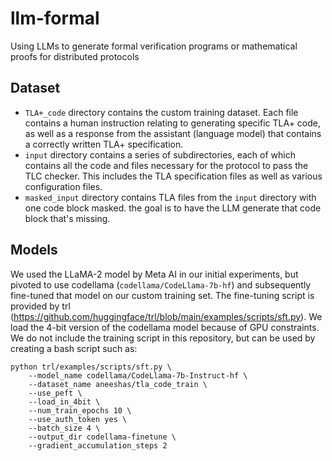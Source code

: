 # llm-formal
Using LLMs to generate formal verification programs or mathematical proofs for distributed protocols

## Dataset
- `TLA+_code` directory contains the custom training dataset. Each file contains a human instruction relating to generating specific TLA+ code, as well as a response from the assistant (language model) that contains a correctly written TLA+ specification.
- `input` directory contains a series of subdirectories, each of which contains all the code and files necessary for the protocol to pass the TLC checker. This includes the TLA specification files as well as various configuration files.
- `masked_input` directory contains TLA files from the `input` directory with one code block masked. the goal is to have the LLM generate that code block that's missing.

## Models
We used the LLaMA-2 model by Meta AI in our initial experiments, but pivoted to use codellama (`codellama/CodeLlama-7b-hf`) and subsequently fine-tuned that model on our custom training set. The fine-tuning script is provided by trl (https://github.com/huggingface/trl/blob/main/examples/scripts/sft.py). We load the 4-bit version of the codellama model because of GPU constraints. We do not include the training script in this repository, but can be used by creating a bash script such as:
```
python trl/examples/scripts/sft.py \
    --model_name codellama/CodeLlama-7b-Instruct-hf \
    --dataset_name aneeshas/tla_code_train \
    --use_peft \
    --load_in_4bit \
    --num_train_epochs 10 \
    --use_auth_token yes \
    --batch_size 4 \
    --output_dir codellama-finetune \
    --gradient_accumulation_steps 2
```
